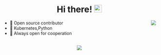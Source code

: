
<div align="center">
   <h1>Hi there! <img src="https://media.giphy.com/media/hvRJCLFzcasrR4ia7z/giphy.gif" width="25px"></h1>
</div>

<img align="right" src="https://github-readme-stats.vercel.app/api?username=janavenkat&count_private=true&show_icons=true&hide_title=true&hide=stars" />

- 🚢 Open source contributor
- 🚀 Kubernetes,Python
- 🤝 Always open for cooperation

<br>

<div align="center">
   <img src="https://github-profile-trophy.vercel.app/?username=janavenkat&theme=flat&no-frame=true&margin-w=30" />
</div>
